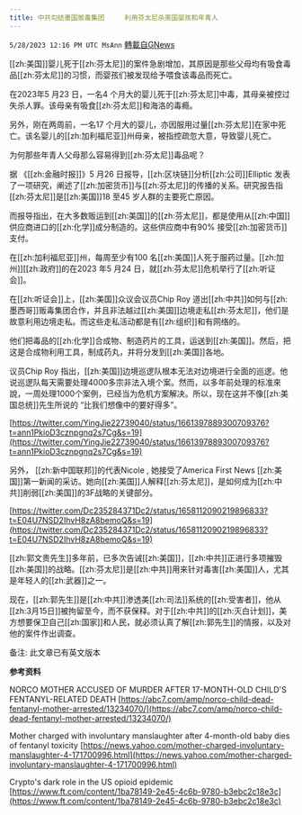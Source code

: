 ```yaml
---
title: 中共勾结墨国贩毒集团     利用芬太尼杀美国婴孩和年青人
---
```

`5/28/2023 12:16 PM UTC MsAnn` [轉載自GNews](https://gnews.org/articles/1337391)

[[zh:美国]]婴儿死于[[zh:芬太尼]]的案件急剧增加，其原因是那些父母均有吸食毒品[[zh:芬太尼]]的习惯，而婴孩们被发现给予喂食该毒品而死亡。

在2023年5 月23 日，一名4 个月大的婴儿死于[[zh:芬太尼]]中毒，其母亲被控过失杀人罪。该母亲有吸食[[zh:芬太尼]]和海洛的毒瘾。

另外，刚在两周前，一名17 个月大的婴儿，亦因服用过量[[zh:芬太尼]]在家中死亡。该名婴儿的[[zh:加利福尼亚]]州母亲，被指控疏忽大意，导致婴儿死亡。

为何那些年青人父母那么容易得到[[zh:芬太尼]]毒品呢？

据 《[[zh:金融时报]]》5 月26 日报导，[[zh:区块链]]分析[[zh:公司]]Elliptic 发表了一项研究，阐述了[[zh:加密货币]]与[[zh:芬太尼]]的传播的关系。研究报告指[[zh:芬太尼]]是[[zh:美国]]18 至45 岁人群的主要死亡原因。

而报导指出，在大多数贩运到[[zh:美国]]的[[zh:芬太尼]]，都是使用从[[zh:中国]]供应商进口的[[zh:化学]]成分制造的。这些供应商中有90% 接受[[zh:加密货币]]支付。

在[[zh:加利福尼亚]]州，每周至少有100 名[[zh:美国]]人死于服药过量。[[zh:加州]][[zh:政府]]的在2023 年5 月24 日，就[[zh:芬太尼]]危机举行了[[zh:听证会]]。

在[[zh:听证会]]上，[[zh:美国]]众议会议员Chip Roy 道出[[zh:中共]]如何与[[zh:墨西哥]]贩毒集团合作，并且非法越过[[zh:美国]]边境走私[[zh:芬太尼]]，他们是故意利用边境走私。而这些走私活动都是有[[zh:组织]]和有网络的。

他们把毒品的[[zh:化学]]合成物、制造药片的工具，运送到[[zh:美国]]。然后，把这是合成物利用工具，制成药丸，并将分发到[[zh:美国]]各地。

议员Chip Roy 指出，[[zh:美国]]边境巡逻队根本无法对边境进行全面的巡逻。他说巡逻队每天需要处理4000多宗非法入境个案。然而，以多年前处理的标准來說，一周处理1000个案例，已经当为危机方案解决。所以，现在这并不像[[zh:美国总统]]先生所说的 “比我们想像中的要好得多”。

 [https://twitter.com/YingJie22739040/status/1661397889300709376?t=ann1PkioD3cznpgnq2s7Cg&s=19](https://twitter.com/YingJie22739040/status/1661397889300709376?t=ann1PkioD3cznpgnq2s7Cg&s=19)

另外， [[zh:新中国联邦]]的代表Nicole , 她接受了America First News [[zh:美国]]第一新闻的采访。她向[[zh:美国]]人解释[[zh:芬太尼]]，是如何成为[[zh:中共]]削弱[[zh:美国]]的3F战略的关键部分。

 [https://twitter.com/Dc235284371Dc2/status/1658112090219896833?t=E04U7NSD2IhvH8zA8bemoQ&s=19](https://twitter.com/Dc235284371Dc2/status/1658112090219896833?t=E04U7NSD2IhvH8zA8bemoQ&s=19)

[[zh:郭文贵先生]]多年前，已多次告诫[[zh:美国]]，[[zh:中共]]正进行多项摧毁[[zh:美国]]的战略。[[zh:芬太尼]]是[[zh:中共]]用来针对毒害[[zh:美国]]人，尤其是年轻人的[[zh:武器]]之一。

现在，[[zh:郭先生]]是[[zh:中共]]渗透美[[zh:司法]]系统的[[zh:受害者]]，他从[[zh:3月15日]]被拘留至今，而不获保释。对于[[zh:中共]]的[[zh:灭白计划]]，美方想要保卫自己[[zh:国家]]和人民，就必须认真了解[[zh:郭先生]]的情报，以及对他的案件作出调查。

备注: 此文章已有英文版本

**参考资料**

NORCO MOTHER ACCUSED OF MURDER AFTER 17-MONTH-OLD CHILD'S FENTANYL-RELATED DEATH [https://abc7.com/amp/norco-child-dead-fentanyl-mother-arrested/13234070/](https://abc7.com/amp/norco-child-dead-fentanyl-mother-arrested/13234070/)

Mother charged with involuntary manslaughter after 4-month-old baby dies of fentanyl toxicity [https://news.yahoo.com/mother-charged-involuntary-manslaughter-4-171700996.html](https://news.yahoo.com/mother-charged-involuntary-manslaughter-4-171700996.html)

 Crypto's dark role in the US opioid epidemic [https://www.ft.com/content/1ba78149-2e45-4c6b-9780-b3ebc2c18e3c](https://www.ft.com/content/1ba78149-2e45-4c6b-9780-b3ebc2c18e3c)
